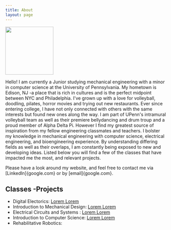 ```yaml
---
title: About
layout: page
---
```

<img src="http://www.med.upenn.edu/rehabilitation-robotics-lab/assets/user-content/Susan_Zhao.JPG" style="width: 150px;"/>

<p>Hello! I am currently a Junior studying mechanical engineering with a minor in computer science at the University of Pennsylvania. My hometown is Edison, NJ -a place that is rich in cultures and is the perfect midpoint between NYC and Philadelphia. I've grown up with a love for volleyball, doodling, pilates, horror movies and trying out new restaurants. Ever since entering college, I have not only connected with others with the same interests but found new ones along the way. I am part of UPenn's intramural volleyball team as well as their premiere bellydancing and drum troup and a proud member of Alpha Delta Pi. However I find my greatest source of inspiration from my fellow engineering classmates and teachers. I bolster my knowledge in mechanical engineering with computer science, electrical engineering, and bioengineering experience. By understanding differing fields as well as their overlaps, I am constantly being exposed to new and developing ideas. Listed below you will find a few of the classes that have impacted me the most, and relevant projects. </p>

<p>Please have a look around my website, and feel free to contact me via [LinkedIn]{google.com} or by [email]{google.com}. </p>

<h2>Classes -Projects</h2>

<ul class="skill-list">
	<li>Digital Electorics: <a href="https://github.com/">Lorem Lorem</a></li>
	<li>Introduction to Mechanical Design: <a href="https://github.com/">Lorem Lorem</a></li>
	<li>Electrical Circuits and Systems : <a href="https://github.com/">Lorem Lorem</a></li>
	<li>Introduction to Computer Science: <a href="https://github.com/">Lorem Lorem</a></li>
	<li>Rehabilitative Robotics: </li>
</ul>

